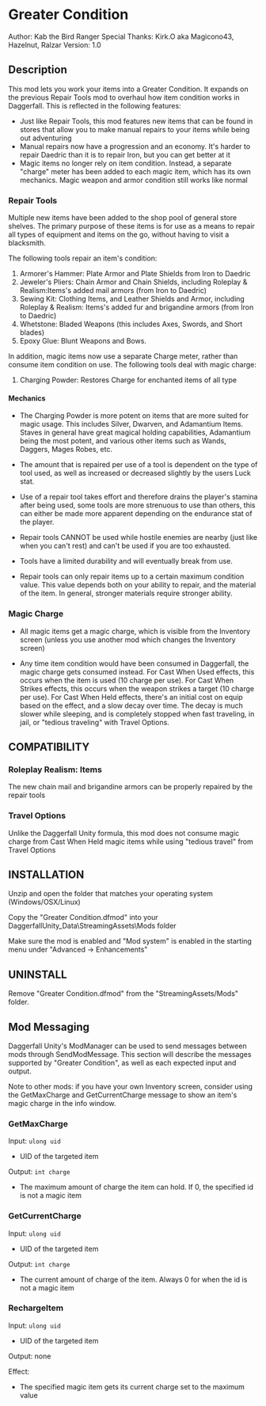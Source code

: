 # Greater Condition
Author: Kab the Bird Ranger
Special Thanks: Kirk.O aka Magicono43, Hazelnut, Ralzar
Version: 1.0

## Description

This mod lets you work your items into a Greater Condition. It expands on the previous Repair Tools mod to overhaul how item condition works in Daggerfall. This is reflected in the following features:

- Just like Repair Tools, this mod features new items that can be found in stores that allow you to make manual repairs to your items while being out adventuring
- Manual repairs now have a progression and an economy. It's harder to repair Daedric than it is to repair Iron, but you can get better at it
- Magic items no longer rely on item condition. Instead, a separate "charge" meter has been added to each magic item, which has its own mechanics. Magic weapon and armor condition still works like normal

### Repair Tools

Multiple new items have been added to the shop pool of general store shelves. The primary purpose of these items is for use as a means to repair all types of equipment and items on 
the go, without having to visit a blacksmith.

The following tools repair an item's condition:

1. Armorer's Hammer: Plate Armor and Plate Shields from Iron to Daedric
2. Jeweler's Pliers: Chain Armor and Chain Shields, including Roleplay & Realism:Items's added mail armors (from Iron to Daedric)
3. Sewing Kit: Clothing Items, and Leather Shields and Armor, including Roleplay & Realism: Items's added fur and brigandine armors (from Iron to Daedric)
4. Whetstone: Bladed Weapons (this includes Axes, Swords, and Short blades)
5. Epoxy Glue: Blunt Weapons and Bows.

In addition, magic items now use a separate Charge meter, rather than consume item condition on use. The following tools deal with magic charge:

1. Charging Powder: Restores Charge for enchanted items of all type

#### Mechanics

- The Charging Powder is more potent on items that are more suited for magic usage. This includes Silver, Dwarven, and Adamantium Items. Staves in general have great magical holding capabilities, Adamantium being the most potent, and various other items such as Wands, Daggers, Mages Robes, etc.

- The amount that is repaired per use of a tool is dependent on the type of tool used, as well as increased or decreased slightly by the users Luck stat.

- Use of a repair tool takes effort and therefore drains the player's stamina after being used, some tools are more strenuous to use than others, this can either be made more 
apparent depending on the endurance stat of the player.

- Repair tools CANNOT be used while hostile enemies are nearby (just like when you can't rest) and can't be used if you are too exhausted.

- Tools have a limited durability and will eventually break from use.

- Repair tools can only repair items up to a certain maximum condition value. This value depends both on your ability to repair, and the material of the item. In general, stronger materials require stronger ability.

### Magic Charge

- All magic items get a magic charge, which is visible from the Inventory screen (unless you use another mod which changes the Inventory screen)

- Any time item condition would have been consumed in Daggerfall, the magic charge gets consumed instead. For Cast When Used effects, this occurs when the item is used (10 charge per use). For Cast When Strikes effects, this occurs when the weapon strikes a target (10 charge per use). For Cast When Held effects, there's an initial cost on equip based on the effect, and a slow decay over time. The decay is much slower while sleeping, and is completely stopped when fast traveling, in jail, or "tedious traveling" with Travel Options.

## COMPATIBILITY

### Roleplay Realism: Items 
The new chain mail and brigandine armors can be properly repaired by the repair tools

### Travel Options
Unlike the Daggerfall Unity formula, this mod does not consume magic charge from Cast When Held magic items while using "tedious travel" from Travel Options

## INSTALLATION
Unzip and open the folder that matches your operating system (Windows/OSX/Linux)

Copy the "Greater Condition.dfmod" into your DaggerfallUnity_Data\StreamingAssets\Mods folder

Make sure the mod is enabled and "Mod system" is enabled in the starting menu under "Advanced -> Enhancements"

## UNINSTALL
Remove "Greater Condition.dfmod" from the "StreamingAssets/Mods" folder.

## Mod Messaging

Daggerfall Unity's ModManager can be used to send messages between mods through SendModMessage. This section will describe the messages supported by "Greater Condition", as well as each expected input and output.

Note to other mods: if you have your own Inventory screen, consider using the GetMaxCharge and GetCurrentCharge message to show an item's magic charge in the info window.

### GetMaxCharge
Input: `ulong uid`
- UID of the targeted item

Output: `int charge`
- The maximum amount of charge the item can hold. If 0, the specified id is not a magic item

### GetCurrentCharge
Input: `ulong uid`
- UID of the targeted item

Output: `int charge`
- The current amount of charge of the item. Always 0 for when the id is not a magic item

### RechargeItem
Input: `ulong uid`
- UID of the targeted item

Output: none

Effect: 
- The specified magic item gets its current charge set to the maximum value